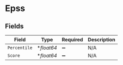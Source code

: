 # Epss


## Fields

| Field              | Type               | Required           | Description        |
| ------------------ | ------------------ | ------------------ | ------------------ |
| `Percentile`       | **float64*         | :heavy_minus_sign: | N/A                |
| `Score`            | **float64*         | :heavy_minus_sign: | N/A                |
